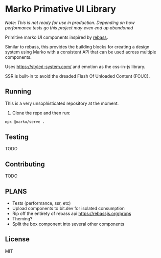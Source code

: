 # Marko Primative UI Library

*Note: This is not ready for use in production. Depending on how performance tests go this project may even end up abandoned*

Primitive marko UI components inspired by [rebass](https://rebassjs.org/).

Similar to rebass, this provides the building blocks for creating a design system using Marko with a consistent API that can be used across multiple components.

Uses https://styled-system.com/ and emotion as the css-in-js library.

SSR is built-in to avoid the dreaded Flash Of Unloaded Content (FOUC).

## Running

This is a very unsophisticated repository at the moment.

1. Clone the repo and then run:

```sh
npx @marko/serve .
```

## Testing

TODO

## Contributing

TODO

## PLANS

- Tests (performance, ssr, etc)
- Upload components to bit.dev for isolated consumption
- Rip off the entirety of rebass api https://rebassjs.org/props
- Theming?
- Split the box component into several other components

## License

MIT
